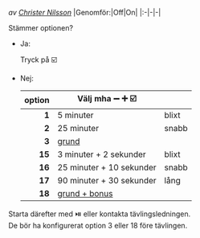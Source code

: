 *av [Christer Nilsson](../Christer_Nilsson)* 
|Genomför:|Off|On|
|:-|-|-|

Stämmer optionen?
* Ja: 

	Tryck på ☑️
* Nej: 

	|option|Välj mha ➖ ➕ ☑️||
	|-:|-|-|
	|**1**|5 minuter|blixt|
	|**2**|25 minuter|snabb|
	|**3**|[grund](grund.html)||
	|**15**|3 minuter + 2 sekunder|blixt|
	|**16**|25 minuter + 10 sekunder|snabb|
	|**17**|90 minuter + 30 sekunder|lång|
	|**18**|[grund + bonus](grund_plus_bonus.html)||

Starta därefter med ⏯️ eller kontakta tävlingsledningen.  
De bör ha konfigurerat option 3 eller 18 före tävlingen.  